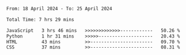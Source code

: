 <!--START_SECTION:waka-->

```txt
From: 18 April 2024 - To: 25 April 2024

Total Time: 7 hrs 29 mins

JavaScript   3 hrs 46 mins   >>>>>>>>>>>>>------------   50.26 %
Python       1 hr 31 mins    >>>>>--------------------   20.43 %
HTML         43 mins         >>-----------------------   09.70 %
CSS          37 mins         >>-----------------------   08.31 %
```

<!--END_SECTION:waka-->
